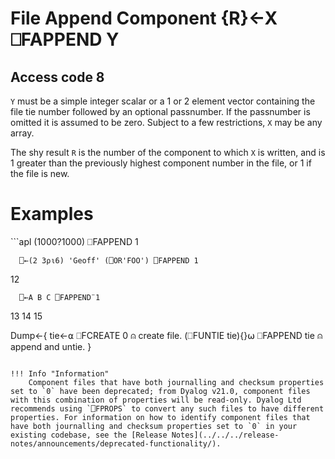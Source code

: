 <!-- Hidden search keywords -->
<div style="display: none;">
  ⎕FAPPEND FAPPEND
</div>






<h1 class="heading"><span class="name">File Append Component</span> <span class="command">{R}←X ⎕FAPPEND Y</span></h1>


## Access code 8


`Y` must be a simple integer scalar or a 1 or 2 element vector containing the file tie number followed by an optional passnumber.  If the passnumber is omitted it is assumed to be zero. Subject to a few restrictions, `X` may be any array.


The shy result `R` is the number of the component to which `X` is written, and is 1 greater than the previously highest component number in the file, or 1 if the file is new.

<h1 class="example">Examples</h1>
```apl
      (1000?1000) ⎕FAPPEND 1
 
      ⎕←(2 3⍴⍳6) 'Geoff' (⎕OR'FOO') ⎕FAPPEND 1
12
 
      ⎕←A B C ⎕FAPPEND¨1
13 14 15

Dump←{
    tie←⍺ ⎕FCREATE 0              ⍝ create file.
    (⎕FUNTIE tie){}⍵ ⎕FAPPEND tie ⍝ append and untie.
}
```

!!! Info "Information"
    Component files that have both journalling and checksum properties set to `0` have been deprecated; from Dyalog v21.0, component files with this combination of properties will be read-only. Dyalog Ltd recommends using `⎕FPROPS` to convert any such files to have different properties. For information on how to identify component files that have both journalling and checksum properties set to `0` in your existing codebase, see the [Release Notes](../../../release-notes/announcements/deprecated-functionality/).
